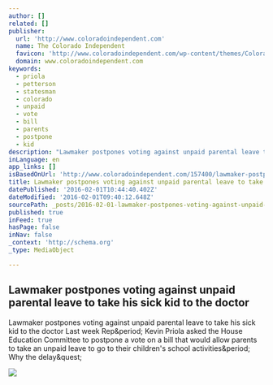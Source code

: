 ```yaml
---
author: []
related: []
publisher:
  url: 'http://www.coloradoindependent.com'
  name: The Colorado Independent
  favicon: 'http://www.coloradoindependent.com/wp-content/themes/ColoradoIndependent/assets/image/favicon.ico'
  domain: www.coloradoindependent.com
keywords:
  - priola
  - petterson
  - statesman
  - colorado
  - unpaid
  - vote
  - bill
  - parents
  - postpone
  - kid
description: "Lawmaker postpones voting against unpaid parental leave to take his sick kid to the doctor Last week Rep. Kevin Priola asked the House Education Committee to postpone a vote on a bill that would allow parents to take an unpaid leave to go to their children's school activities. Why the delay?"
inLanguage: en
app_links: []
isBasedOnUrl: 'http://www.coloradoindependent.com/157400/lawmaker-postpones-voting-against-unpaid-parental-leave-to-take-his-sick-kid-to-the-doctor'
title: Lawmaker postpones voting against unpaid parental leave to take his sick kid to the doctor
datePublished: '2016-02-01T10:44:40.402Z'
dateModified: '2016-02-01T09:40:12.648Z'
sourcePath: _posts/2016-02-01-lawmaker-postpones-voting-against-unpaid-parental-leave-to-t.md
published: true
inFeed: true
hasPage: false
inNav: false
_context: 'http://schema.org'
_type: MediaObject

---
```

<article style=""><h1>Lawmaker postpones voting against unpaid parental leave to take his sick kid to the doctor</h1><p>Lawmaker postpones voting against unpaid parental leave to take his sick kid to the doctor Last week Rep&amp;period; Kevin Priola asked the House Education Committee to postpone a vote on a bill that would allow parents to take an unpaid leave to go to their children's school activities&amp;period; Why the delay&amp;quest;</p><img src="http://www.coloradoindependent.com/wp-content/themes/ColoradoIndependent/assets/image/bkgrd.jpg" /></article>